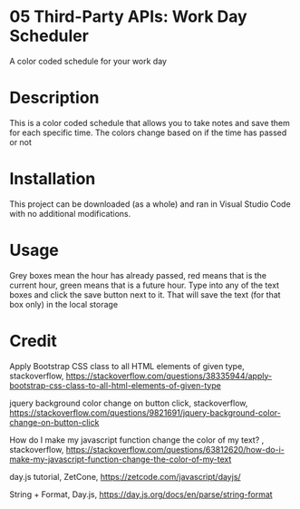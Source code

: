 # 05 Third-Party APIs: Work Day Scheduler
A color coded schedule for your work day

# Description
This is a color coded schedule that allows you to take notes and save them for each specific time. The colors change based on if the time has passed or not

# Installation

This project can be downloaded (as a whole) and ran in Visual Studio Code with no additional modifications.

# Usage

Grey boxes mean the hour has already passed, red means that is the current hour, green means that is a future hour. Type into any of the text boxes and click the save button next to it. That will save the text (for that box only) in the local storage

# Credit

Apply Bootstrap CSS class to all HTML elements of given type, stackoverflow, https://stackoverflow.com/questions/38335944/apply-bootstrap-css-class-to-all-html-elements-of-given-type

jquery background color change on button click, stackoverflow, https://stackoverflow.com/questions/9821691/jquery-background-color-change-on-button-click

How do I make my javascript function change the color of my text?
, stackoverflow, https://stackoverflow.com/questions/63812620/how-do-i-make-my-javascript-function-change-the-color-of-my-text

day.js tutorial, ZetCone, https://zetcode.com/javascript/dayjs/

String + Format, Day.js, https://day.js.org/docs/en/parse/string-format
